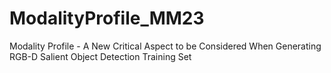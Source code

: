 # ModalityProfile_MM23
Modality Profile - A New Critical Aspect to be Considered When Generating RGB-D Salient Object Detection Training Set
